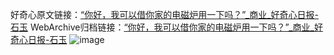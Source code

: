 好奇心原文链接：[“你好，我可以借你家的电磁炉用一下吗？”_商业_好奇心日报-石玉](https://www.qdaily.com/articles/7796.html)
WebArchive归档链接：[“你好，我可以借你家的电磁炉用一下吗？”_商业_好奇心日报-石玉](http://web.archive.org/web/20190623172949/https://www.qdaily.com/articles/7796.html)
![image](http://ww3.sinaimg.cn/large/007d5XDply1g3x2qtux70j30u04uze81)